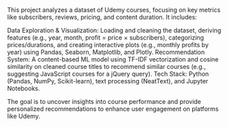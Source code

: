 This project analyzes a dataset of Udemy courses, focusing on key metrics like subscribers, reviews, pricing, and content duration. It includes:

Data Exploration & Visualization: Loading and cleaning the dataset, deriving features (e.g., year, month, profit = price × subscribers), categorizing prices/durations, and creating interactive plots (e.g., monthly profits by year) using Pandas, Seaborn, Matplotlib, and Plotly.
Recommendation System: A content-based ML model using TF-IDF vectorization and cosine similarity on cleaned course titles to recommend similar courses (e.g., suggesting JavaScript courses for a jQuery query).
Tech Stack: Python (Pandas, NumPy, Scikit-learn), text processing (NeatText), and Jupyter Notebooks.

The goal is to uncover insights into course performance and provide personalized recommendations to enhance user engagement on platforms like Udemy.
